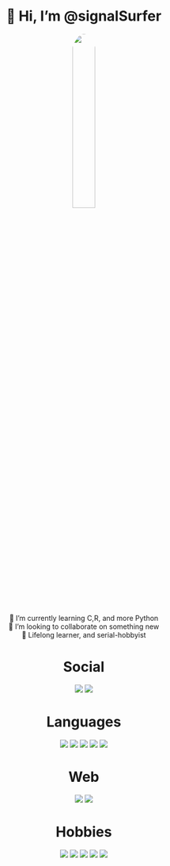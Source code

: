 <div align="center">
  <h1>👋 Hi, I’m @signalSurfer</h1>
  <img width="30%" height="30%" style="border-radius: 50%;" src="https://media1.giphy.com/media/eCwAEs05phtK/giphy.gif?cid=ecf05e471h0p9o6u53h8aum1hto1so6ggt3xfz7hrk7hzb3k&ep=v1_gifs_search&rid=giphy.gif&ct=g"></div>
<div align="center">  
🌱 I’m currently learning C,R, and more Python </br>
💞️ I’m looking to collaborate on something new </br>
🧠 Lifelong learner, and serial-hobbyist </br>
</div>
<h1 align="center"> Social </h1>
<div align="center">
<a href="https://github.com/signalSurfer"><img src="https://img.shields.io/badge/GitHub-100000?style=for-the-badge&logo=github&logoColor=white"></a>
<a href="https://twitter.com/signalsurfer69"><img src="https://img.shields.io/badge/Twitter-1DA1F2?style=for-the-badge&logo=twitter&logoColor=white"></a>
</div>
  <div align="center">
  <h1> Languages </h1>
  <img src="https://img.shields.io/badge/Python-FFD43B?style=for-the-badge&logo=python&logoColor=blue">
  <img src="https://img.shields.io/badge/R-276DC3?style=for-the-badge&logo=r&logoColor=white">
  <img src="https://img.shields.io/badge/C-00599C?style=for-the-badge&logo=c&logoColor=white">
  <img src="https://img.shields.io/badge/GNU%20Bash-4EAA25?style=for-the-badge&logo=GNU%20Bash&logoColor=white">
  <img src="https://img.shields.io/badge/powershell-5391FE?style=for-the-badge&logo=powershell&logoColor=white">
  </div>
  
  <div align="center">
  <h1> Web </h1>
  <img src="https://img.shields.io/badge/HTML5-E34F26?style=for-the-badge&logo=html5&logoColor=white">
  <img src="https://img.shields.io/badge/CSS3-1572B6?style=for-the-badge&logo=css3&logoColor=white">
  </div>

  <div align="center">
  <h1> Hobbies </h1>
  <img src="https://img.shields.io/badge/Blender-%23F5792A.svg?style=for-the-badge&logo=blender&logoColor=white">
  <img src="https://img.shields.io/badge/Adobe%20Creative%20Cloud-DA1F26?style=for-the-badge&logo=Adobe%20Creative%20Cloud&logoColor=white">
  <img src="https://img.shields.io/badge/Plex-EBAF00?style=for-the-badge&logo=plex&logoColor=white">
  <img src="https://img.shields.io/badge/DnD-ED1C24?style=for-the-badge&logo=dungeonsanddragons&logoColor=white">
  <img src="https://img.shields.io/badge/Steam-000000?style=for-the-badge&logo=steam&logoColor=white">
  </div>
<!---
signalSurfer/signalSurfer is a ✨ special ✨ repository because its `README.md` (this file) appears on your GitHub profile.
You can click the Preview link to take a look at your changes.
--->
